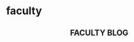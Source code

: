 # faculty
<html>

<head>


</head>

<body>
<h2 style="text-align:center">FACULTY BLOG</h2>



</body>

</html>
